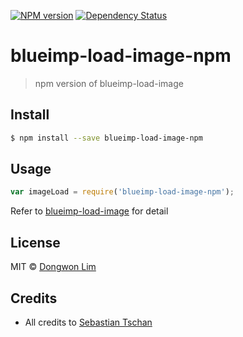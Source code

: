 [![NPM version][npm-image]][npm-url] [![Dependency Status][daviddm-image]][daviddm-url]

# blueimp-load-image-npm
> npm version of blueimp-load-image


## Install

```sh
$ npm install --save blueimp-load-image-npm
```


## Usage

```js
var imageLoad = require('blueimp-load-image-npm');
```
Refer to [blueimp-load-image](https://github.com/blueimp/JavaScript-Load-Image) for detail


## License

MIT © [Dongwon Lim](./LICENSE)


## Credits

- All credits to [Sebastian Tschan](https://github.com/blueimp)


[npm-image]: https://badge.fury.io/js/blueimp-load-image-npm.svg
[npm-url]: https://npmjs.org/package/blueimp-load-image-npm
[travis-image]: https://travis-ci.org/idw111/blueimp-load-image-npm.svg?branch=master
[travis-url]: https://travis-ci.org/idw111/blueimp-load-image-npm
[daviddm-image]: https://david-dm.org/idw111/blueimp-load-image-npm.svg?theme=shields.io
[daviddm-url]: https://david-dm.org/idw111/blueimp-load-image-npm
